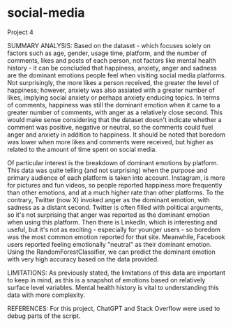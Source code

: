 # social-media
Project 4

SUMMARY ANALYSIS:
Based on the dataset - which focuses solely on factors such as age, gender, usage time, platform, and the number of comments, likes and posts of each person, not factors like mental health history - it can be concluded that happiness, anxiety, anger and sadness are the dominant emotions people feel when visiting social media platforms. Not surprisingly, the more likes a person received, the greater the level of happiness; however, anxiety was also assiated with a greater number of likes, implying social anxiety or perhaps anxiety enducing topics. In terms of comments, happiness was still the dominant emotion when it came to a greater number of comments, with anger as a relatively close second. This would make sense considering that the dataset doesn't indicate whether a comment was positive, negative or neutral, so the comments could fuel anger and anxiety in addition to happiness. It should be noted that boredom was lower when more likes and comments were received, but higher as related to the amount of time spent on social media. 

Of particular interest is the breakdown of dominant emotions by platform. This data was quite telling (and not surprising) when the purpose and primary audience of each platform is taken into account. Instagram, is more for pictures and fun videos, so people reported happiness more frequently than other emotions, and at a much higher rate than other platforms. To the contrary, Twitter (now X) invoked anger as the dominant emotion, with sadness as a distant second. Twitter is often filled with political arguments, so it's not surprising that anger was reported as the dominant emotion when using this platform. Then there is LinkedIn, which is interesting and useful, but it's not as exciting - especially for younger users - so boredom was the most common emotion reported for that site. Meanwhile, Facebook users reported feeling emotionally "neutral" as their dominant emotion. Using the RandomForestClassifier, we can predict the dominant emotion with very high accuracy based on the data provided.   

LIMITATIONS:
As previously stated, the limitations of this data are important to keep in mind, as this is a snapshot of emotions based on relatively surface level variables. Mental health history is vital to understanding this data with more complexity. 

REFERENCES:
For this project, ChatGPT and Stack Overflow were used to debug parts of the script. 
